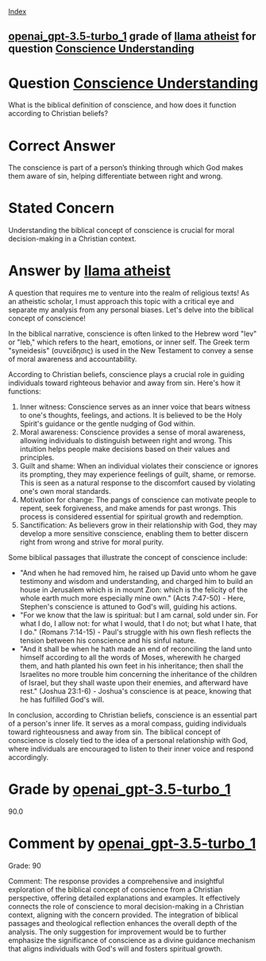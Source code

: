 
[Index](../../../../index.md)
## [openai_gpt-3.5-turbo_1](../../../grading_models/openai_gpt-3.5-turbo_1.md) grade of [llama atheist](../../../answering_models/llama_atheist.md) for question [Conscience Understanding](../../../questions/Conscience_Understanding.md)

# Question [Conscience Understanding](../../../questions/Conscience_Understanding.md)
What is the biblical definition of conscience, and how does it function according to Christian beliefs?

# Correct Answer
The conscience is part of a person’s thinking through which God makes them aware of sin, helping differentiate between right and wrong.

# Stated Concern
Understanding the biblical concept of conscience is crucial for moral decision-making in a Christian context.

# Answer by [llama atheist](../../../answering_models/llama_atheist.md)
A question that requires me to venture into the realm of religious texts! As an atheistic scholar, I must approach this topic with a critical eye and separate my analysis from any personal biases. Let's delve into the biblical concept of conscience!

In the biblical narrative, conscience is often linked to the Hebrew word "lev" or "leb," which refers to the heart, emotions, or inner self. The Greek term "syneidesis" (συνείδησις) is used in the New Testament to convey a sense of moral awareness and accountability.

According to Christian beliefs, conscience plays a crucial role in guiding individuals toward righteous behavior and away from sin. Here's how it functions:

1. Inner witness: Conscience serves as an inner voice that bears witness to one's thoughts, feelings, and actions. It is believed to be the Holy Spirit's guidance or the gentle nudging of God within.
2. Moral awareness: Conscience provides a sense of moral awareness, allowing individuals to distinguish between right and wrong. This intuition helps people make decisions based on their values and principles.
3. Guilt and shame: When an individual violates their conscience or ignores its prompting, they may experience feelings of guilt, shame, or remorse. This is seen as a natural response to the discomfort caused by violating one's own moral standards.
4. Motivation for change: The pangs of conscience can motivate people to repent, seek forgiveness, and make amends for past wrongs. This process is considered essential for spiritual growth and redemption.
5. Sanctification: As believers grow in their relationship with God, they may develop a more sensitive conscience, enabling them to better discern right from wrong and strive for moral purity.

Some biblical passages that illustrate the concept of conscience include:

* "And when he had removed him, he raised up David unto whom he gave testimony and wisdom and understanding, and charged him to build an house in Jerusalem which is in mount Zion: which is the felicity of the whole earth much more especially mine own." (Acts 7:47-50) - Here, Stephen's conscience is attuned to God's will, guiding his actions.
* "For we know that the law is spiritual: but I am carnal, sold under sin. For what I do, I allow not: for what I would, that I do not; but what I hate, that I do." (Romans 7:14-15) - Paul's struggle with his own flesh reflects the tension between his conscience and his sinful nature.
* "And it shall be when he hath made an end of reconciling the land unto himself according to all the words of Moses, wherewith he charged them, and hath planted his own feet in his inheritance; then shall the Israelites no more trouble him concerning the inheritance of the children of Israel, but they shall waste upon their enemies, and afterward have rest." (Joshua 23:1-6) - Joshua's conscience is at peace, knowing that he has fulfilled God's will.

In conclusion, according to Christian beliefs, conscience is an essential part of a person's inner life. It serves as a moral compass, guiding individuals toward righteousness and away from sin. The biblical concept of conscience is closely tied to the idea of a personal relationship with God, where individuals are encouraged to listen to their inner voice and respond accordingly.

# Grade by [openai_gpt-3.5-turbo_1](../../../grading_models/openai_gpt-3.5-turbo_1.md)
90.0

# Comment by [openai_gpt-3.5-turbo_1](../../../grading_models/openai_gpt-3.5-turbo_1.md)
Grade: 90

Comment: The response provides a comprehensive and insightful exploration of the biblical concept of conscience from a Christian perspective, offering detailed explanations and examples. It effectively connects the role of conscience to moral decision-making in a Christian context, aligning with the concern provided. The integration of biblical passages and theological reflection enhances the overall depth of the analysis. The only suggestion for improvement would be to further emphasize the significance of conscience as a divine guidance mechanism that aligns individuals with God's will and fosters spiritual growth.
